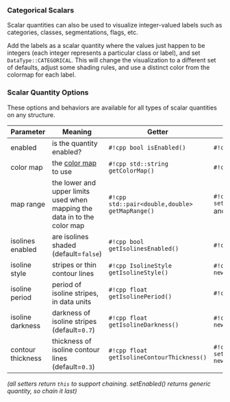 ### Categorical Scalars

Scalar quantities can also be used to visualize integer-valued labels such as categories, classes, segmentations, flags, etc.

Add the labels as a scalar quantity where the values just happen to be integers (each integer represents a particular class or label), and set `DataType::CATEGORICAL`. This will change the visualization to a different set of defaults, adjust some shading rules, and use a distinct color from the colormap for each label.

### Scalar Quantity Options

These options and behaviors are available for all types of scalar quantities on any structure.

**Parameter** | **Meaning** | **Getter** | **Setter** | **Persistent?**
--- | --- | --- | --- | ---
enabled | is the quantity enabled? | `#!cpp bool isEnabled()` | `#!cpp setEnabled(bool newVal)` | [yes]([[url.prefix]]/basics/parameters/#persistent-values)
color map | the [color map]([[url.prefix]]/features/color_maps) to use | `#!cpp std::string getColorMap()` | `#!cpp setColorMap(std::string newMap)` | [yes]([[url.prefix]]/basics/parameters/#persistent-values)
map range | the lower and upper limits used when mapping the data in to the color map| `#!cpp std::pair<double,double> getMapRange()` | `#!cpp setMapRange(std::pair<double,double>)` and `#!cpp resetMapRange()`| no
isolines enabled | are isolines shaded (default=`false`) | `#!cpp bool getIsolinesEnabled()` | `#!cpp setIsolinesEnabled(bool newVal)`| [yes]([[url.prefix]]/basics/parameters/#persistent-values)
isoline style | stripes or thin contour lines | `#!cpp IsolineStyle getIsolineStyle()` | `#!cpp setIsolineStyle(IsolineStyle newVal)`|  [yes]([[url.prefix]]/basics/parameters/#persistent-values)
isoline period | period of isoline stripes, in data units | `#!cpp float getIsolinePeriod()` | `#!cpp setIsolinePeriod(float newVal)`|  [yes]([[url.prefix]]/basics/parameters/#persistent-values)
isoline darkness | darkness of isoline stripes (default=`0.7`) | `#!cpp float getIsolineDarkness()` | `#!cpp setIsolineDarkness(float newVal)`| [yes]([[url.prefix]]/basics/parameters/#persistent-values)
contour thickness | thickness of isoline contour lines (default=`0.3`) | `#!cpp float getIsolineContourThickness()` | `#!cpp setIsolineContourThickness(float newVal)`| [yes]([[url.prefix]]/basics/parameters/#persistent-values)


_(all setters return `this` to support chaining. setEnabled() returns generic quantity, so chain it last)_

